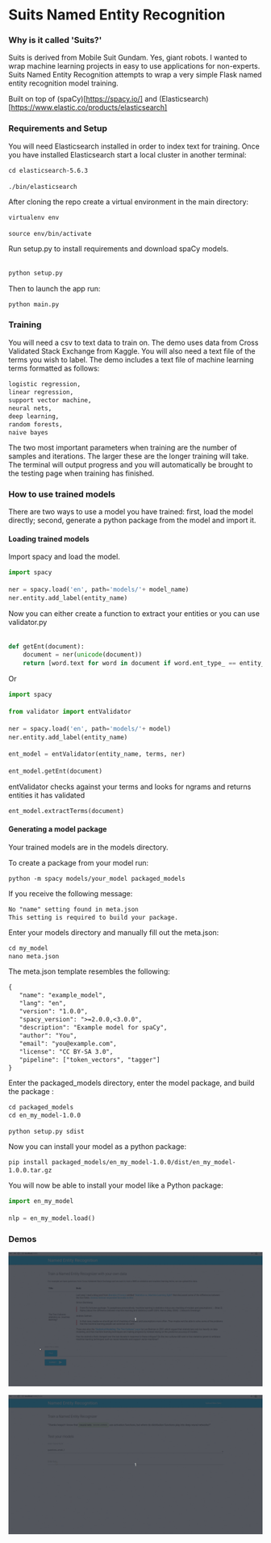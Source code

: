 # Suits Named Entity Recognition

### Why is it called 'Suits?'

Suits is derived from Mobile Suit Gundam. Yes, giant robots. I wanted to wrap machine learning projects in easy to use applications for non-experts. 
Suits Named Entity Recognition attempts to wrap a very simple Flask named entity recognition model training.

Built on top of (spaCy)[https://spacy.io/] and (Elasticsearch)[https://www.elastic.co/products/elasticsearch]

### Requirements and Setup

You will need Elasticsearch installed in order to index text for training. Once you have installed Elasticsearch start a local cluster in another terminal:

```
cd elasticsearch-5.6.3

./bin/elasticsearch
```

After cloning the repo create a virtual environment in the main directory:

```
virtualenv env

source env/bin/activate

```

Run setup.py to install requirements and download spaCy models.
```python

python setup.py

```

Then to launch the app run:

```python
python main.py
```

### Training

You will need a csv to text data to train on. The demo uses data from Cross Validated Stack Exchange from Kaggle. You will also need a text file of the terms you wish to label. The demo includes a text file of machine learning terms formatted as follows:

```
logistic regression,
linear regression,
support vector machine,
neural nets,
deep learning,
random forests,
naive bayes
```

The two most important parameters when training are the number of samples and iterations. The larger these are the longer training will take. The terminal will output progress and you will automatically be brought to the testing page when training has finished. 

### How to use trained models

There are two ways to use a model you have trained: first, load the model directly; second, generate a python package from the model and import it.


#### Loading trained models

Import spacy and load the model.

```python
import spacy

ner = spacy.load('en', path='models/'+ model_name)
ner.entity.add_label(entity_name)
```

Now you can either create a function to extract your entities or you can use validator.py

```python

def getEnt(document):
    document = ner(unicode(document))
    return [word.text for word in document if word.ent_type_ == entity_type]
```

Or

```python
import spacy

from validator import entValidator

ner = spacy.load('en', path='models/'+ model)
ner.entity.add_label(entity_name)

ent_model = entValidator(entity_name, terms, ner)

ent_model.getEnt(document)

```

entValidator checks against your terms and looks for ngrams and returns entities it has validated

```python
ent_model.extractTerms(document)
```

#### Generating a model package

Your trained models are in the models directory.


To create a package from your model run:

```
python -m spacy models/your_model packaged_models
```

If you receive the following message:

```
No "name" setting found in meta.json
This setting is required to build your package.

```

Enter your models directory and manually fill out the meta.json:

```
cd my_model
nano meta.json
```

The meta.json template resembles the following:

```
{
   "name": "example_model",
   "lang": "en",
   "version": "1.0.0",
   "spacy_version": ">=2.0.0,<3.0.0",
   "description": "Example model for spaCy",
   "author": "You",
   "email": "you@example.com",
   "license": "CC BY-SA 3.0",
   "pipeline": ["token_vectors", "tagger"]
}

```


Enter the packaged_models directory, enter the model package, and build the package :

```
cd packaged_models
cd en_my_model-1.0.0

python setup.py sdist
```

Now you can install your model as a python package:

```
pip install packaged_models/en_my_model-1.0.0/dist/en_my_model-1.0.0.tar.gz
```

You will now be able to install your model like a Python package:

```python
import en_my_model

nlp = en_my_model.load()
```

### Demos

![train](images/ner_train.gif)

![test](images/ner_test.gif)


